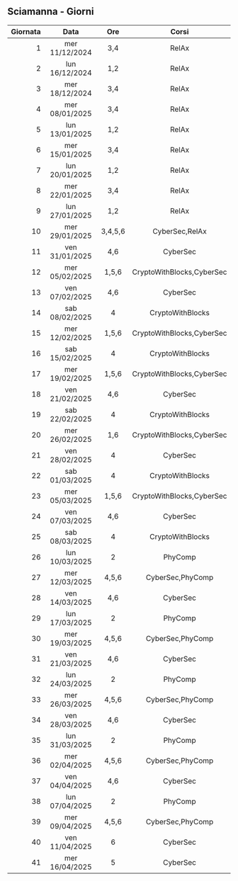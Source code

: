 ## Sciamanna - Giorni

|Giornata| Data | Ore | Corsi |
|--:|:-:|:-:|:-:|
|1|mer 11/12/2024|3,4|RelAx|
|2|lun 16/12/2024|1,2|RelAx|
|3|mer 18/12/2024|3,4|RelAx|
|4|mer 08/01/2025|3,4|RelAx|
|5|lun 13/01/2025|1,2|RelAx|
|6|mer 15/01/2025|3,4|RelAx|
|7|lun 20/01/2025|1,2|RelAx|
|8|mer 22/01/2025|3,4|RelAx|
|9|lun 27/01/2025|1,2|RelAx|
|10|mer 29/01/2025|3,4,5,6|CyberSec,RelAx|
|11|ven 31/01/2025|4,6|CyberSec|
|12|mer 05/02/2025|1,5,6|CryptoWithBlocks,CyberSec|
|13|ven 07/02/2025|4,6|CyberSec|
|14|sab 08/02/2025|4|CryptoWithBlocks|
|15|mer 12/02/2025|1,5,6|CryptoWithBlocks,CyberSec|
|16|sab 15/02/2025|4|CryptoWithBlocks|
|17|mer 19/02/2025|1,5,6|CryptoWithBlocks,CyberSec|
|18|ven 21/02/2025|4,6|CyberSec|
|19|sab 22/02/2025|4|CryptoWithBlocks|
|20|mer 26/02/2025|1,6|CryptoWithBlocks,CyberSec|
|21|ven 28/02/2025|4|CyberSec|
|22|sab 01/03/2025|4|CryptoWithBlocks|
|23|mer 05/03/2025|1,5,6|CryptoWithBlocks,CyberSec|
|24|ven 07/03/2025|4,6|CyberSec|
|25|sab 08/03/2025|4|CryptoWithBlocks|
|26|lun 10/03/2025|2|PhyComp|
|27|mer 12/03/2025|4,5,6|CyberSec,PhyComp|
|28|ven 14/03/2025|4,6|CyberSec|
|29|lun 17/03/2025|2|PhyComp|
|30|mer 19/03/2025|4,5,6|CyberSec,PhyComp|
|31|ven 21/03/2025|4,6|CyberSec|
|32|lun 24/03/2025|2|PhyComp|
|33|mer 26/03/2025|4,5,6|CyberSec,PhyComp|
|34|ven 28/03/2025|4,6|CyberSec|
|35|lun 31/03/2025|2|PhyComp|
|36|mer 02/04/2025|4,5,6|CyberSec,PhyComp|
|37|ven 04/04/2025|4,6|CyberSec|
|38|lun 07/04/2025|2|PhyComp|
|39|mer 09/04/2025|4,5,6|CyberSec,PhyComp|
|40|ven 11/04/2025|6|CyberSec|
|41|mer 16/04/2025|5|CyberSec|


